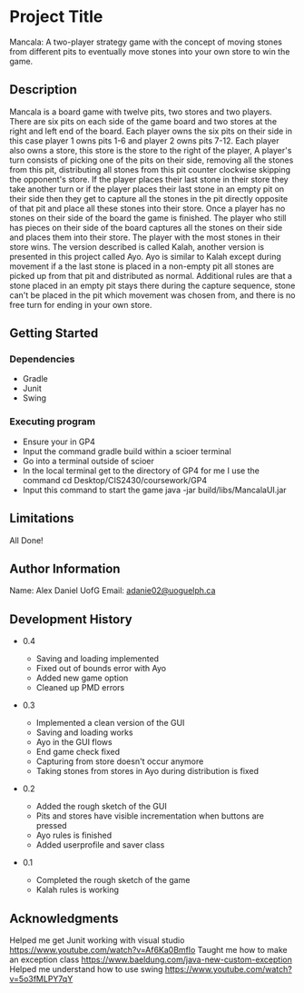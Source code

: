 # Project Title
Mancala:
A two-player strategy game with the concept of moving stones from different pits to eventually
move stones into your own store to win the game.

## Description
Mancala is a board game with twelve pits, two stores and two players. There are six pits on each side of the game board
and two stores at the right and left end of the board. Each player owns the six pits on their side in this case player 1
owns pits 1-6 and player 2 owns pits 7-12. Each player also owns a store, this store is the store to the right of the player,
A player's turn consists of picking one of the pits on their side, removing all the stones from this pit, distributing all
stones from this pit counter clockwise skipping the opponent's store. If the player places their last stone in their store
they take another turn or if the player places their last stone in an empty pit on their side then they get to capture all
the stones in the pit directly opposite of that pit and place all these stones into their store. Once a player has no stones
on their side of the board the game is finished. The player who still has pieces on their side of the board captures all the
stones on their side and places them into their store. The player with the most stones in their store wins. The version described
is called Kalah, another version is presented in this project called Ayo. Ayo is similar to Kalah except during movement if a
the last stone is placed in a non-empty pit all stones are picked up from that pit and distributed as normal. Additional rules
are that a stone placed in an empty pit stays there during the capture sequence, stone can't be placed in the pit which movement
was chosen from, and there is no free turn for ending in your own store.

## Getting Started

### Dependencies

* Gradle
* Junit
* Swing

### Executing program

* Ensure your in GP4
* Input the command gradle build within a scioer terminal
* Go into a terminal outside of scioer
* In the local terminal get to the directory of GP4 for me I use the command cd Desktop/CIS2430/coursework/GP4
* Input this command to start the game java -jar build/libs/MancalaUI.jar

## Limitations

All Done!

## Author Information

Name: Alex Daniel
UofG Email: adanie02@uoguelph.ca

## Development History

* 0.4
    * Saving and loading implemented
    * Fixed out of bounds error with Ayo
    * Added new game option
    * Cleaned up PMD errors

* 0.3
    * Implemented a clean version of the GUI
    * Saving and loading works
    * Ayo in the GUI flows
    * End game check fixed
    * Capturing from store doesn't occur anymore
    * Taking stones from stores in Ayo during distribution is fixed


* 0.2
    * Added the rough sketch of the GUI
    * Pits and stores have visible incrementation when buttons are pressed
    * Ayo rules is finished
    * Added userprofile and saver class

* 0.1
    * Completed the rough sketch of the game
    * Kalah rules is working

## Acknowledgments

Helped me get Junit working with visual studio https://www.youtube.com/watch?v=Af6Ka0Bmflo
Taught me how to make an exception class https://www.baeldung.com/java-new-custom-exception
Helped me understand how to use swing https://www.youtube.com/watch?v=5o3fMLPY7qY
